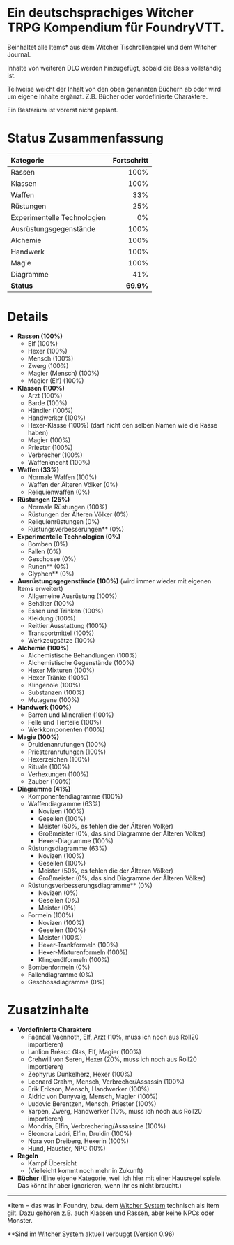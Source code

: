 # Ein deutschsprachiges Witcher TRPG Kompendium für FoundryVTT.
Beinhaltet alle Items* aus dem Witcher Tischrollenspiel und dem Witcher Journal.

Inhalte von weiteren DLC werden hinzugefügt, sobald die Basis vollständig ist.

Teilweise weicht der Inhalt von den oben genannten Büchern ab oder wird um eigene Inhalte ergänzt. Z.B. Bücher oder vordefinierte Charaktere.

Ein Bestarium ist vorerst nicht geplant.

# Status Zusammenfassung
| Kategorie | Fortschritt |
|:----------|------------:|
| Rassen | 100% |
| Klassen | 100% |
| Waffen | 33% |
| Rüstungen | 25% |
| Experimentelle Technologien | 0% |
| Ausrüstungsgegenstände | 100% |
| Alchemie | 100% |
| Handwerk | 100% |
| Magie | 100% |
| Diagramme | 41% |
| **Status** | **69.9%** |

# Details
* **Rassen (100%)**
  * Elf (100%)
  * Hexer (100%)
  * Mensch (100%)
  * Zwerg (100%)
  * Magier (Mensch) (100%)
  * Magier (Elf) (100%)
* **Klassen (100%)**
  * Arzt (100%)
  * Barde (100%)
  * Händler (100%)
  * Handwerker (100%)
  * Hexer-Klasse (100%) (darf nicht den selben Namen wie die Rasse haben)
  * Magier (100%)
  * Priester (100%)
  * Verbrecher (100%)
  * Waffenknecht (100%)
* **Waffen (33%)**
  * Normale Waffen (100%)
  * Waffen der Älteren Völker (0%)
  * Reliquienwaffen (0%)
* **Rüstungen (25%)**
  * Normale Rüstungen (100%)
  * Rüstungen der Älteren Völker (0%)
  * Reliquienrüstungen (0%)
  * Rüstungsverbesserungen** (0%)
* **Experimentelle Technologien (0%)**
  * Bomben (0%)
  * Fallen (0%)
  * Geschosse (0%)
  * Runen** (0%)
  * Glyphen** (0%)
* **Ausrüstungsgegenstände (100%)** (wird immer wieder mit eigenen Items erweitert)
  * Allgemeine Ausrüstung (100%)
  * Behälter (100%)
  * Essen und Trinken (100%)
  * Kleidung (100%)
  * Reittier Ausstattung (100%)
  * Transportmittel (100%)
  * Werkzeugsätze (100%)
* **Alchemie (100%)**
  * Alchemistische Behandlungen (100%)
  * Alchemistische Gegenstände (100%)
  * Hexer Mixturen (100%)
  * Hexer Tränke (100%)
  * Klingenöle (100%)
  * Substanzen (100%)
  * Mutagene (100%)
* **Handwerk (100%)**
  * Barren und Mineralien (100%)
  * Felle und Tierteile (100%)
  * Werkkomponenten (100%)
* **Magie (100%)**
  * Druidenanrufungen (100%)
  * Priesteranrufungen (100%)
  * Hexerzeichen (100%)
  * Rituale (100%)
  * Verhexungen (100%)
  * Zauber (100%)
* **Diagramme (41%)**
  * Komponentendiagramme (100%)
  * Waffendiagramme (63%)
    * Novizen (100%)
    * Gesellen (100%)
    * Meister (50%, es fehlen die der Älteren Völker)
    * Großmeister (0%, das sind Diagramme der Älteren Völker)
    * Hexer-Diagramme (100%)
  * Rüstungsdiagramme (63%)
    * Novizen (100%)
    * Gesellen (100%)
    * Meister (50%, es fehlen die der Älteren Völker)
    * Großmeister (0%, das sind Diagramme der Älteren Völker)
  * Rüstungsverbesserungsdiagramme** (0%)
    * Novizen (0%)
    * Gesellen (0%)
    * Meister (0%)
  * Formeln (100%)
    * Novizen (100%)
    * Gesellen (100%)
    * Meister (100%)
    * Hexer-Trankformeln (100%)
    * Hexer-Mixturenformeln (100%)
    * Klingenölformeln (100%)
  * Bombenformeln (0%)
  * Fallendiagramme (0%)
  * Geschossdiagramme (0%)

# Zusatzinhalte
* **Vordefinierte Charaktere**
  * Faendal Vaennoth, Elf, Arzt (10%, muss ich noch aus Roll20 importieren)
  * Lanlion Bréacc Glas, Elf, Magier (100%)
  * Crehwill von Seren, Hexer (20%, muss ich noch aus Roll20 importieren)
  * Zephyrus Dunkelherz, Hexer (100%)
  * Leonard Grahm, Mensch, Verbrecher/Assassin (100%)
  * Erik Erikson, Mensch, Handwerker (100%)
  * Aldric von Dunyvaig, Mensch, Magier (100%)
  * Ludovic Berentzen, Mensch, Priester (100%)
  * Yarpen, Zwerg, Handwerker (10%, muss ich noch aus Roll20 importieren)
  * Mondria, Elfin, Verbrechering/Assassine (100%)
  * Eleonora Ladri, Elfin, Druidin (100%)
  * Nora von Dreiberg, Hexerin (100%)
  * Hund, Haustier, NPC (10%)
* **Regeln**
  * Kampf Übersicht
  * (Vielleicht kommt noch mehr in Zukunft)
* **Bücher** (Eine eigene Kategorie, weil ich hier mit einer Hausregel spiele. Das könnt ihr aber ignorieren, wenn ihr es nicht braucht.)


--------------------------------------------------------
*Item = das was in Foundry, bzw. dem [Witcher System](https://github.com/AnthonyMonette/TheWitcherTRPG) technisch als Item gilt. Dazu gehören z.B. auch Klassen und Rassen, aber keine NPCs oder Monster.

**Sind im [Witcher System](https://github.com/AnthonyMonette/TheWitcherTRPG) aktuell verbuggt (Version 0.96)
